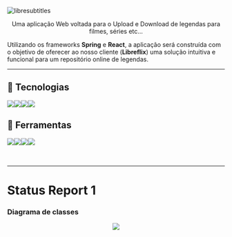 ![libresubtitles](https://github.com/user-attachments/assets/ef1ac531-18ee-4a43-ae0b-5184161dad28)

<p align=center>Uma aplicação Web voltada para o Upload e Download de legendas para filmes, séries etc...</p>
<p>‎Utilizando os frameworks <b>Spring</b> e <b>React</b>, a aplicação será construída com o objetivo de oferecer ao nosso cliente (<b>Libreflix</b>) uma solução intuitiva e funcional para um repositório online de legendas.</p>

---

## 🚀 Tecnologias
<div style="display: flex; align-items: center; text-decoration: none;">
  <img src="https://img.shields.io/badge/Java-37abc8?style=for-the-badge&logo=openjdk&logoColor=white"/>
  <img src="https://img.shields.io/badge/Spring-fff?style=for-the-badge&logo=spring&logoColor=37abc8"/>
  <img src="https://img.shields.io/badge/React-37abc8?style=for-the-badge&logo=react&logoColor=white"/>
  <img src="https://img.shields.io/badge/typescript-fff?style=for-the-badge&logo=typescript&logoColor=37abc8"/>
</div>

## 🔨 Ferramentas
<div style="display: flex; align-items: center;">
  <a href="https://libresubtitles.atlassian.net/jira/software/projects/SCRUM/boards/1/">
  <img src="https://img.shields.io/badge/Jira-37abc8?style=for-the-badge&logo=Jira&logoColor=white"/>
  </a>
    <img src="https://img.shields.io/badge/figma-fff?style=for-the-badge&logo=figma&logoColor=37abc8"/>
  <a href="https://www.youtube.com/@VoltzCorp">
    <img src="https://img.shields.io/badge/YOUTUBE-37abc8?style=for-the-badge&logo=youtube&logoColor=white"/>
  </a>
  <img src="https://img.shields.io/badge/discord-fff?style=for-the-badge&logo=discord&logoColor=37abc8"/>
</div>

<br/>
<br/>

---
# Status Report 1

### Diagrama de classes
<p align="center" width="300">
  <img src="https://github.com/user-attachments/assets/97c8c1ea-94e9-479a-8588-e7d86c574fc8"/>

</p>
